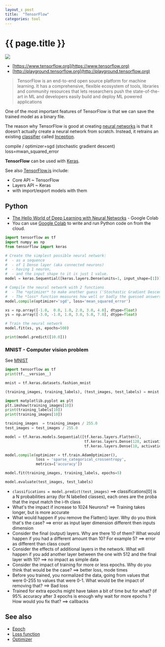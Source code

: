 ```yaml
---
layout_: post
title:  "TensorFlow"
categories: tool
---
```


# {{ page.title }}

![](https://upload.wikimedia.org/wikipedia/commons/thumb/1/11/TensorFlowLogo.svg/220px-TensorFlowLogo.svg.png)

- [https://www.tensorflow.org](https://www.tensorflow.org)
- [http://playground.tensorflow.org](http://playground.tensorflow.org)

> TensorFlow is an end-to-end open source platform for machine learning. It has a comprehensive, flexible ecosystem of tools, 
> libraries and community resources that lets researchers push the state-of-the-art in ML and developers easily build and deploy 
> ML powered applications

One of the most important features of TensorFlow is that we can save the trained model as a binary file.

The reason why TensorFlow is good at creating [neural networks](neural-network.html) is that it doesn’t actually create a neural network from scratch. 
Instead, it retrains an existing [classifier](classifier.html) called [Inception](inception.html).

compile / optimizer=sgd (stochastic gradient descent) loss=mwan_squared_error

__TensorFlow__ can be used with [Keras](keras.html).

See also [TensorFlow.js](https://www.tensorflow.org/js) include:
- Core API ~ TensorFlow
- Layers API ~ Keras 
- with import/export models with them


## Python

- [The Hello World of Deep Learning with Neural Networks](https://colab.research.google.com/github/lmoroney/dlaicourse/blob/master/Course%201%20-%20Part%202%20-%20Lesson%202%20-%20Notebook.ipynb#scrollTo=oxNzL4lS2Gui) - Google Colab
- You can use [Google Colab](google-colaboratory.html) to write and run Python code on from the cloud.

```py
import tensorflow as tf
import numpy as np
from tensorflow import keras

# Create the simplest possible neural network:
#  - as a sequence
#  - of 1 Dense layer (aka connected neurons)
#  - having 1 neuron, 
#  - and the input shape to it is just 1 value.
model = keras.Sequential([keras.layers.Dense(units=1, input_shape=[1])])

# Compile the neural network with 2 functions
#  - The *optimizer* to make another guess ('Stochastic Gradient Descent' here)
#  - The *loss* function measures how well or badly the guessed answers is against the known correct answers
model.compile(optimizer='sgd', loss='mean_squared_error')

xs = np.array([-1.0,  0.0, 1.0, 2.0, 3.0, 4.0], dtype=float)
ys = np.array([-3.0, -1.0, 1.0, 3.0, 5.0, 7.0], dtype=float)

# Train the neural network
model.fit(xs, ys, epochs=500)

print(model.predict([10.0]))
```

### MNIST - Computer vision problem

See [MNIST](mnist.html)

```py
import tensorflow as tf
print(tf.__version__)

mnist = tf.keras.datasets.fashion_mnist

(training_images, training_labels), (test_images, test_labels) = mnist.load_data()

import matplotlib.pyplot as plt
plt.imshow(training_images[10])
print(training_labels[10])
print(training_images[10])

training_images  = training_images / 255.0
test_images = test_images / 255.0

model = tf.keras.models.Sequential([tf.keras.layers.Flatten(), 
                                    tf.keras.layers.Dense(128, activation=tf.nn.relu), 
                                    tf.keras.layers.Dense(10, activation=tf.nn.softmax)])

model.compile(optimizer = tf.train.AdamOptimizer(),
              loss = 'sparse_categorical_crossentropy',
              metrics=['accuracy'])

model.fit(training_images, training_labels, epochs=5)

model.evaluate(test_images, test_labels)
```

- `classifications = model.predict(test_images)` ==> classifications[0] is a N probabilities array (for N labelled classes), each ones are the proba that the input match the i-th class
- What's the impact if increase to 1024 Neurons? ==> Training takes longer, but is more accurate
- What would happen if you remove the Flatten() layer. Why do you think that's the case? ==> error as input layer dimension different then inputs dimension
- Consider the final (output) layers. Why are there 10 of them? What would happen if you had a different amount than 10? For example 5? ==> error as different than class count
- Consider the effects of additional layers in the network. What will happen if you add another layer between the one with 512 and the final layer with 10? ==> no impact as simple data 
- Consider the impact of training for more or less epochs. Why do you think that would be the case? ==> better loss, mode times
- Before you trained, you normalized the data, going from values that were 0-255 to values that were 0-1. What would be the impact of removing that? ==> Bad loss
- Trained for extra epochs might have taken a bit of time but for what? (if 95% accuracy after 3 epochs is enough why wait for more epochs ? How would you fix that? ==> callbacks


## See also

- [Epoch](epoch.html) 
- [Loss function](loss.html) 
- [Optimizer](optimizer.html)
